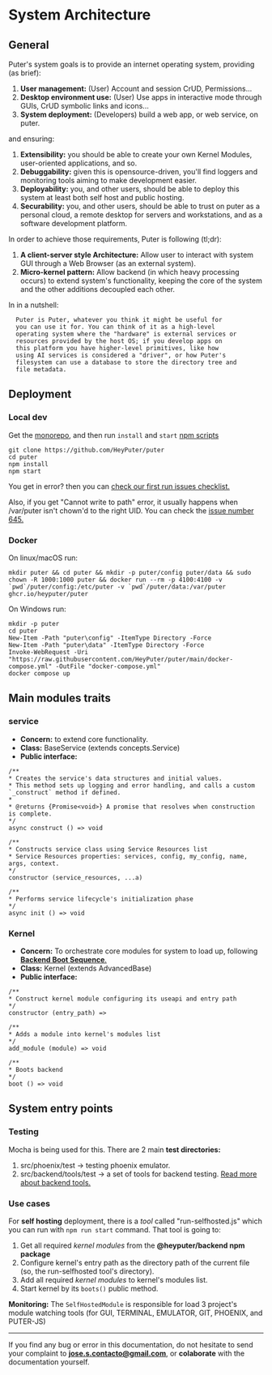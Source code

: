 # System Architecture

## General

Puter's system goals is to provide an internet operating system, providing (as brief):

1. **User management:** (User) Account and session CrUD, Permissions...
2. **Desktop environment use:** (User) Use apps in interactive mode through GUIs, CrUD symbolic links and icons...
3. **System deployment:** (Developers) build a web app, or web service, on puter.

and ensuring:

  1. **Extensibility:** you should be able to create your own Kernel Modules, user-oriented applications, and so.
  2. **Debuggability:** given this is opensource-driven, you'll find loggers and monitoring tools aiming to make development easier.
  3. **Deployability:** you, and other users, should be able to deploy this system at least both self host and public hosting.
  4. **Securability:** you, and other users, should be able to trust on puter as a personal cloud, a remote desktop for servers and workstations, and as a software development platform.

In order to achieve those requirements, Puter is following (tl;dr):

1. **A client-server style Architecture:** Allow user to interact with system GUI through a Web Browser (as an external system).
2. **Micro-kernel pattern:** Allow backend (in which heavy processing occurs) to extend system's functionality, keeping the core of the system and the other additions decoupled each other.

In in a nutshell:
```
  Puter is Puter, whatever you think it might be useful for
  you can use it for. You can think of it as a high-level
  operating system where the "hardware" is external services or
  resources provided by the host OS; if you develop apps on
  this platform you have higher-level primitives, like how
  using AI services is considered a "driver", or how Puter's
  filesystem can use a database to store the directory tree and
  file metadata.
```

## Deployment

### Local dev

Get the [monorepo](https://github.com/HeyPuter/puter/), and then run `install` and `start` [npm scripts](https://github.com/HeyPuter/puter/blob/main/package.json)

```
git clone https://github.com/HeyPuter/puter
cd puter
npm install
npm start
```

You get in error? then you can [check our first run issues checklist.](../self-hosters/first-run-issues.md)

Also, if you get "Cannot write to path" error, it usually happens when /var/puter isn\'t chown\'d to the right UID. You can check the [issue number 645.](https://github.com/HeyPuter/puter/issues/645)
### Docker

On linux/macOS run:

```
mkdir puter && cd puter && mkdir -p puter/config puter/data && sudo chown -R 1000:1000 puter && docker run --rm -p 4100:4100 -v `pwd`/puter/config:/etc/puter -v `pwd`/puter/data:/var/puter  ghcr.io/heyputer/puter
```

On Windows run:

```
mkdir -p puter
cd puter
New-Item -Path "puter\config" -ItemType Directory -Force
New-Item -Path "puter\data" -ItemType Directory -Force
Invoke-WebRequest -Uri "https://raw.githubusercontent.com/HeyPuter/puter/main/docker-compose.yml" -OutFile "docker-compose.yml"
docker compose up
```

## Main modules traits

### service

- **Concern:** to extend core functionality.
- **Class:** BaseService (extends concepts.Service)
- **Public interface:**

```
/**
* Creates the service's data structures and initial values.
* This method sets up logging and error handling, and calls a custom `_construct` method if defined.
* 
* @returns {Promise<void>} A promise that resolves when construction is complete.
*/
async construct () => void
```

```
/**
* Constructs service class using Service Resources list
* Service Resources properties: services, config, my_config, name, args, context.
*/
constructor (service_resources, ...a)
```


```
/**
* Performs service lifecycle's initialization phase
*/
async init () => void
```

### Kernel

                       
- **Concern:** To orchestrate core modules for system to load up, following [**Backend Boot Sequence**.](../../src/backend/doc/contributors/boot-sequence.md) 
- **Class:** Kernel (extends AdvancedBase)
- **Public interface:**

```
/**
* Construct kernel module configuring its useapi and entry path
*/
constructor (entry_path) =>
```
                       

```
/**
* Adds a module into kernel's modules list
*/
add_module (module) => void
```

```
/**
* Boots backend
*/
boot () => void
```

## System entry points

### Testing
Mocha is being used for this.
There are 2 main **test directories:**
1. src/phoenix/test -> testing phoenix emulator.
2. src/backend/tools/test -> a set of tools for backend testing. [Read more about backend tools.](../../src/backend/doc/contributors/testing_tools.md ) 

### Use cases
For **self hosting** deployment, there is a _tool_ called "run-selfhosted.js" which you can run with ```npm run start``` command. That tool is going to:

1. Get all required _kernel modules_ from the **@heyputer/backend npm package**
2. Configure kernel's entry path as the directory path of the current file (so, the  run-selfhosted tool's directory).
3. Add all required _kernel modules_ to kernel's modules list.
4. Start kernel by its ```boots()``` public method.

**Monitoring:** The ```SelfHostedModule``` is responsible for load 3 project's module watching tools (for GUI, TERMINAL, EMULATOR, GIT, PHOENIX, and PUTER-JS)

---

If you find any bug or error in this documentation, do not hesitate to send your complaint to **jose.s.contacto@gmail.com**, or **colaborate** with the documentation yourself.
